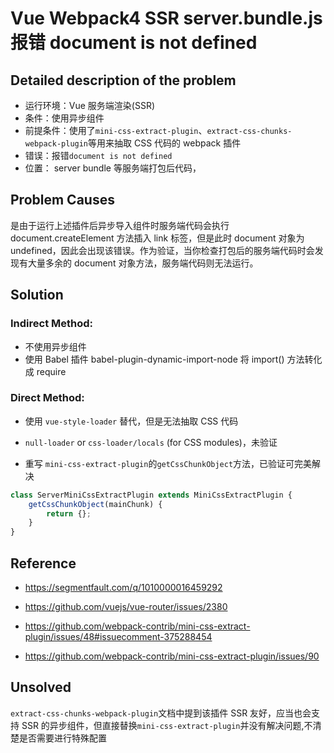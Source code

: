# Vue Webpack4 SSR server.bundle.js 报错 document is not defined

## Detailed description of the problem

-   运行环境：Vue 服务端渲染(SSR)
-   条件：使用异步组件
-   前提条件：使用了`mini-css-extract-plugin`、`extract-css-chunks-webpack-plugin`等用来抽取 CSS 代码的 webpack 插件
-   错误：报错`document is not defined`
-   位置： server bundle 等服务端打包后代码，

## Problem Causes

是由于运行上述插件后异步导入组件时服务端代码会执行 document.createElement 方法插入 link 标签，但是此时 document 对象为 undefined，因此会出现该错误。作为验证，当你检查打包后的服务端代码时会发现有大量多余的 document 对象方法，服务端代码则无法运行。

## Solution

### Indirect Method:

-   不使用异步组件
-   使用 Babel 插件 babel-plugin-dynamic-import-node 将 import() 方法转化成 require

### Direct Method:

-   使用 `vue-style-loader` 替代，但是无法抽取 CSS 代码

-   `null-loader` or `css-loader/locals` (for CSS modules)，未验证

-   重写 `mini-css-extract-plugin`的`getCssChunkObject`方法，已验证可完美解决

```js
class ServerMiniCssExtractPlugin extends MiniCssExtractPlugin {
    getCssChunkObject(mainChunk) {
        return {};
    }
}
```

## Reference

-   https://segmentfault.com/q/1010000016459292

-   https://github.com/vuejs/vue-router/issues/2380

-   https://github.com/webpack-contrib/mini-css-extract-plugin/issues/48#issuecomment-375288454

-   https://github.com/webpack-contrib/mini-css-extract-plugin/issues/90


## Unsolved

`extract-css-chunks-webpack-plugin`文档中提到该插件 SSR 友好，应当也会支持 SSR 的异步组件，但直接替换`mini-css-extract-plugin`并没有解决问题,不清楚是否需要进行特殊配置
